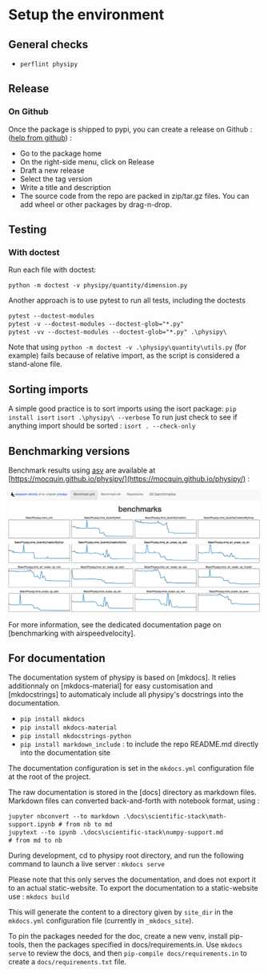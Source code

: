 # Setup the environment

## General checks

 - `perflint physipy`

## Release

### On Github
Once the package is shipped to pypi, you can create a release on Github : ([help from github](https://docs.github.com/en/repositories/releasing-projects-on-github/managing-releases-in-a-repository)) : 
 - Go to the package home
 - On the right-side menu, click on Release
 - Draft a new release
 - Select the tag version
 - Write a title and description
 - The source code from the repo are packed in zip/tar.gz files. You can add wheel or other packages by drag-n-drop.


## Testing

### With doctest
Run each file with doctest: 
```
python -m doctest -v physipy/quantity/dimension.py
```

Another approach is to use pytest to run all tests, including the doctests 
```
pytest --doctest-modules
pytest -v --doctest-modules --doctest-glob="*.py"
pytest -vv --doctest-modules --doctest-glob="*.py" .\physipy\
```
Note that using `python -m doctest -v .\physipy\quantity\utils.py` (for example) fails because of relative import, as the script is considered a stand-alone file.

## Sorting imports
A simple good practice is to sort imports using the isort package:
`pip install isort`
`isort .\physipy\ --verbose`
To run just check to see if anything import should be sorted : 
`isort . --check-only`

## Benchmarking versions

Benchmark results using [asv](https://github.com/airspeed-velocity/asv) are available at [https://mocquin.github.io/physipy/](https://mocquin.github.io/physipy/) :

[![./../ressources/asv_screenshot.png](./../ressources/asv_screenshot.png)](https://mocquin.github.io/physipy/)

For more information, see the dedicated documentation page on [benchmarking with airspeedvelocity].

## For documentation

The documentation system of physipy is based on [mkdocs]. It relies additionnaly on [mkdocs-material] for easy customisation and [mkdocstrings] to automaticaly include all physipy's docstrings into the documentation.

 - `pip install mkdocs`
 - `pip install mkdocs-material`
 - `pip install mkdocstrings-python`
 - `pip install markdown_include` : to include the repo README.md directly into the documentation site

The documentation configuration is set in the `mkdocs.yml` configuration file at the root of the project.

The raw documentation is stored in the [docs] directory as markdown files. Markdown files can converted back-and-forth with notebook format, using : 
```
jupyter nbconvert --to markdown .\docs\scientific-stack\math-support.ipynb # from nb to md
jupytext --to ipynb .\docs\scientific-stack\numpy-support.md               # from md to nb
```

During development, cd to physipy root directory, and run the following command to launch a live server :
`mkdocs serve`

Please note that this only serves the documentation, and does not export it to an actual static-website.
To export the documentation to a static-website use : 
`mkdocs build`

This will generate the content to a directory given by `site_dir` in the `mkdocs.yml` configuration file (currently in `_mkdocs_site`).

To pin the packages needed for the doc, create a new venv, install pip-tools, then the packages specified in docs/requirements.in. Use `mkdocs serve` to review the docs, and then `pip-compile docs/requirements.in` to create a `docs/requirements.txt` file.